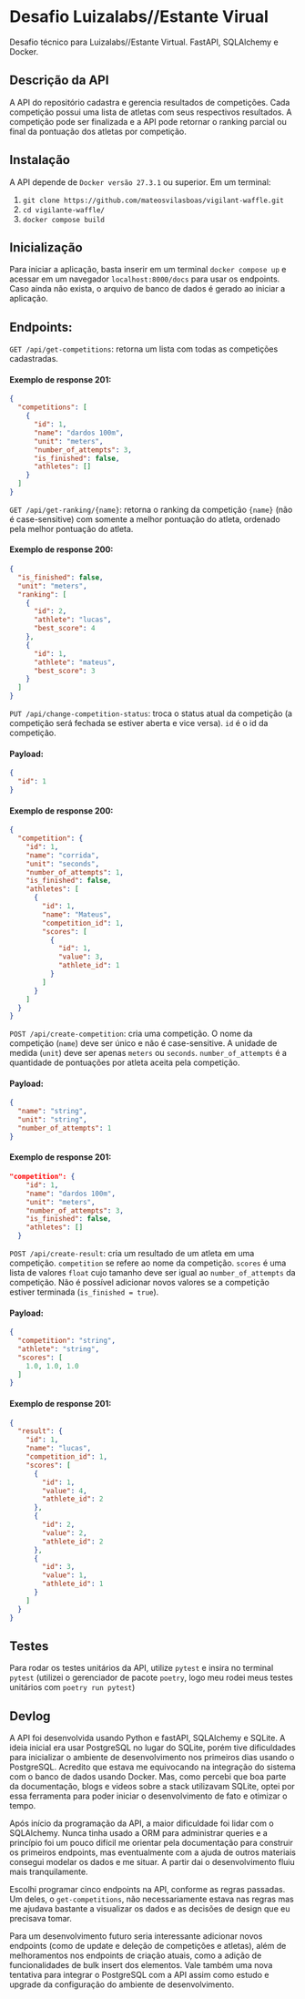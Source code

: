 # Desafio Luizalabs//Estante Virual
Desafio técnico para Luizalabs//Estante Virtual. FastAPI, SQLAlchemy e Docker.

## Descrição da API
A API do repositório cadastra e gerencia resultados de competições. Cada competição possui uma lista de atletas com seus respectivos resultados. A competição pode ser finalizada e a API pode retornar o ranking parcial ou final da pontuação dos atletas por competição.

## Instalação
A API depende de `Docker versão 27.3.1` ou superior. Em um terminal:

1. `git clone https://github.com/mateosvilasboas/vigilant-waffle.git`
2. `cd vigilante-waffle/`
3. `docker compose build`

## Inicialização
Para iniciar a aplicação, basta inserir em um terminal `docker compose up` e acessar em um navegador `localhost:8000/docs` para usar os endpoints. Caso ainda não exista, o arquivo de banco de dados é gerado ao iniciar a aplicação.

## Endpoints:
`GET /api/get-competitions`: retorna um lista com todas as competições cadastradas.

#### Exemplo de response 201:
```json
{
  "competitions": [
    {
      "id": 1,
      "name": "dardos 100m",
      "unit": "meters",
      "number_of_attempts": 3,
      "is_finished": false,
      "athletes": []
    }
  ]
}
```

`GET /api/get-ranking/{name}`: retorna o ranking da competição `{name}` (não é case-sensitive) com somente a melhor pontuação do atleta, ordenado pela melhor pontuação do atleta. 

#### Exemplo de response 200:
```json
{
  "is_finished": false,
  "unit": "meters",
  "ranking": [
    {
      "id": 2,
      "athlete": "lucas",
      "best_score": 4
    },
    {
      "id": 1,
      "athlete": "mateus",
      "best_score": 3
    }
  ]
}
```

`PUT /api/change-competition-status`: troca o status atual da competição (a competição será fechada se estiver aberta e vice versa). `id` é o id da competição.

#### Payload:
```json
{
  "id": 1
}
```

#### Exemplo de response 200:
```json
{
  "competition": {
    "id": 1,
    "name": "corrida",
    "unit": "seconds",
    "number_of_attempts": 1,
    "is_finished": false,
    "athletes": [
      {
        "id": 1,
        "name": "Mateus",
        "competition_id": 1,
        "scores": [
          {
            "id": 1,
            "value": 3,
            "athlete_id": 1
          }
        ]
      }
    ]
  }
}
```

`POST /api/create-competition`: cria uma competição. O nome da competição (`name`) deve ser único e não é case-sensitive. A unidade de medida (`unit`) deve ser apenas `meters` ou `seconds`. `number_of_attempts` é a quantidade de pontuações por atleta aceita pela competição.

#### Payload:
```json
{
  "name": "string",
  "unit": "string",
  "number_of_attempts": 1
}
```

#### Exemplo de response 201:
```json
"competition": {
    "id": 1,
    "name": "dardos 100m",
    "unit": "meters",
    "number_of_attempts": 3,
    "is_finished": false,
    "athletes": []
  }
```

`POST /api/create-result`: cria um resultado de um atleta em uma competição. `competition` se refere ao nome da competição. `scores` é uma lista de valores `float` cujo tamanho deve ser igual ao `number_of_attempts` da competição. Não é possível adicionar novos valores se a competição estiver terminada (`is_finished = true`).

#### Payload:
```json
{
  "competition": "string",
  "athlete": "string",
  "scores": [
    1.0, 1.0, 1.0
  ]
}
```

#### Exemplo de response 201:
```json
{
  "result": {
    "id": 1,
    "name": "lucas",
    "competition_id": 1,
    "scores": [
      {
        "id": 1,
        "value": 4,
        "athlete_id": 2
      },
      {
        "id": 2,
        "value": 2,
        "athlete_id": 2
      },
      {
        "id": 3,
        "value": 1,
        "athlete_id": 1
      }
    ]
  }
}
```

## Testes
Para rodar os testes unitários da API, utilize `pytest` e insira no terminal `pytest` (utilizei o gerenciador de pacote `poetry`, logo meu rodei meus testes unitários com `poetry run pytest`)

## Devlog
A API foi desenvolvida usando Python e fastAPI, SQLAlchemy e SQLite. A ideia inicial era usar PostgreSQL no lugar do SQLite, porém tive dificuldades para inicializar o ambiente de desenvolvimento nos primeiros dias usando o PostgreSQL. Acredito que estava me equivocando na integração do sistema com o banco de dados usando Docker. Mas, como percebi que boa parte da documentação, blogs e videos sobre a stack utilizavam SQLite, optei por essa ferramenta para poder iniciar o desenvolvimento de fato e otimizar o tempo. 

Após início da programação da API, a maior dificuldade foi lidar com o SQLAlchemy. Nunca tinha usado a ORM para administrar queries e a princípio foi um pouco difícil me orientar pela documentação para construir os primeiros endpoints, mas eventualmente com a ajuda de outros materiais consegui modelar os dados e me situar. A partir dai o desenvolvimento fluiu mais tranquilamente.

Escolhi programar cinco endpoints na API, conforme as regras passadas. Um deles, o `get-competitions`, não necessariamente estava nas regras mas me ajudava bastante a visualizar os dados e as decisões de design que eu precisava tomar. 

Para um desenvolvimento futuro seria interessante adicionar novos endpoints (como de update e deleção de competições e atletas), além de melhoramentos nos endpoints de criação atuais, como a adição de funcionalidades de bulk insert dos elementos. Vale também uma nova tentativa para integrar o PostgreSQL com a API assim como estudo e upgrade da configuração do ambiente de desenvolvimento. 
